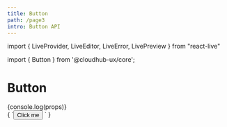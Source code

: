 ```yaml
---
title: Button
path: /page3
intro: Button API
---
```


import { LiveProvider, LiveEditor, LiveError, LivePreview } from "react-live"

import { Button } from '@cloudhub-ux/core';

# Button

<div>{console.log(props)}</div>

<playground live scope={{Button}}>
{
`<Button color="primary" contained>
    Click me
</Button> `
}  
</playground>
